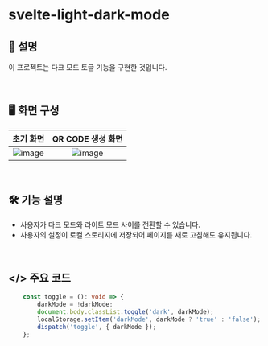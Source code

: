 # svelte-light-dark-mode

## 💬 설명

이 프로젝트는 다크 모드 토글 기능을 구현한 것입니다.

&nbsp;

## 🖥️ 화면 구성

| 초기 화면 | QR CODE 생성 화면
|:----:|:----:|
| ![image](https://github.com/kmseunh/svelte-projects/assets/105186724/2e64c99f-0d6b-484e-9016-f3c6898d5c34) | ![image](https://github.com/kmseunh/svelte-projects/assets/105186724/e5b24299-0753-4a9e-a98a-2c39d06045fe) |

&nbsp;

## 🛠️ 기능 설명

- 사용자가 다크 모드와 라이트 모드 사이를 전환할 수 있습니다.
- 사용자의 설정이 로컬 스토리지에 저장되어 페이지를 새로 고침해도 유지됩니다.

&nbsp;

## </> 주요 코드

```ts
    const toggle = (): void => {
        darkMode = !darkMode;
        document.body.classList.toggle('dark', darkMode);
        localStorage.setItem('darkMode', darkMode ? 'true' : 'false');
        dispatch('toggle', { darkMode });
    };
```
